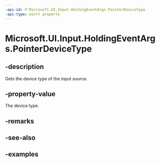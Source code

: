 ```yaml
---
-api-id: P:Microsoft.UI.Input.HoldingEventArgs.PointerDeviceType
-api-type: winrt property
---
```


# Microsoft.UI.Input.HoldingEventArgs.PointerDeviceType

<!--
public Microsoft.UI.Input.PointerDeviceType PointerDeviceType { get; }
-->

## -description

Gets the device type of the input source.

## -property-value

The device type.

## -remarks

## -see-also

## -examples
